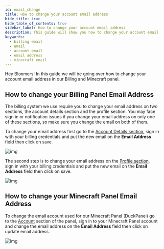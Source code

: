 ```yaml
---
id: email_change
title: How to change your account email address
hide_title: true
hide_table_of_contents: true
sidebar_label: How to change your account email address
description: This guide will show you how to change your account email address
keywords:
  - billing email
  - email
  - account email
  - email address
  - minecraft email
---
```


Hey Bloomers! In this guide we will be going over how to change your account email address in our Billing and Minecraft panel.

## How to change your Billing Panel Email Address

The billing system we use require you to change your email address on two sections, the account details section and the profile section. You may face sign in or notification issues if you change your email address on only one of these sections, so make sure you change the email on both of them.

To change your email address first go to the [Account Details section](https://billing.bloom.host/clientarea.php?action=details), sign in with your billing credentials and put the new email on the **Email Address** field then click on save.

![img](/imgs/billing/email_change/1.png)

The second step is to change your email address on the [Profile section](https://billing.bloom.host/clientarea.php?action=profile), sign in with your billing credentials and put the new email on the **Email Address** field then click on save.

![img](/imgs/billing/email_change/2.png)

## How to change your Minecraft Panel Email Address

To change the email account used for our Minecraft Panel (DuckPanel) go to the [Account](https://mc.bloom.host/account) section of the panel, sign in to your Minecraft Panel account and change the email address on the **Email Address** field then click on update email address.

![img](/imgs/billing/email_change/3.png)
